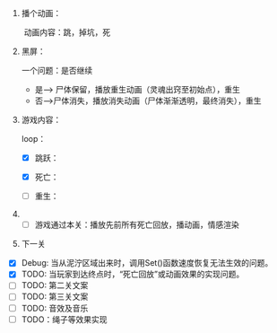 1. 播个动画：

   ​	动画内容：跳，掉坑，死

2. 黑屏：

   一个问题：是否继续

     - 是——> 尸体保留，播放重生动画（灵魂出窍至初始点），重生 
     - 否——>尸体消失，播放消失动画（尸体渐渐透明，最终消失），重生

3. 游戏内容：

   loop：

   - [x] 跳跃：

   - [x] 死亡：

   - [ ] 重生：

4. - [ ] 游戏通过本关：播放先前所有死亡回放，播动画，情感渲染

5. 下一关

- [x] Debug: 当从泥泞区域出来时，调用Set()函数速度恢复无法生效的问题。
- [x] TODO: 当玩家到达终点时，“死亡回放”或动画效果的实现问题。
- [ ] TODO: 第二关文案
- [ ] TODO: 第三关文案
- [ ] TODO: 音效及音乐
- [ ] TODO：绳子等效果实现
